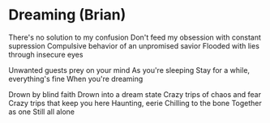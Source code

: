 Dreaming (Brian)
================

There's no solution to my confusion
Don't feed my obsession with constant supression
Compulsive behavior of an unpromised savior
Flooded with lies through insecure eyes

Unwanted guests prey on your mind
As you're sleeping
Stay for a while, everything's fine
When you're dreaming

Drown by blind faith
Drown into a dream state
Crazy trips of chaos and fear
Crazy trips that keep you here
Haunting, eerie
Chilling to the bone
Together as one
Still all alone
